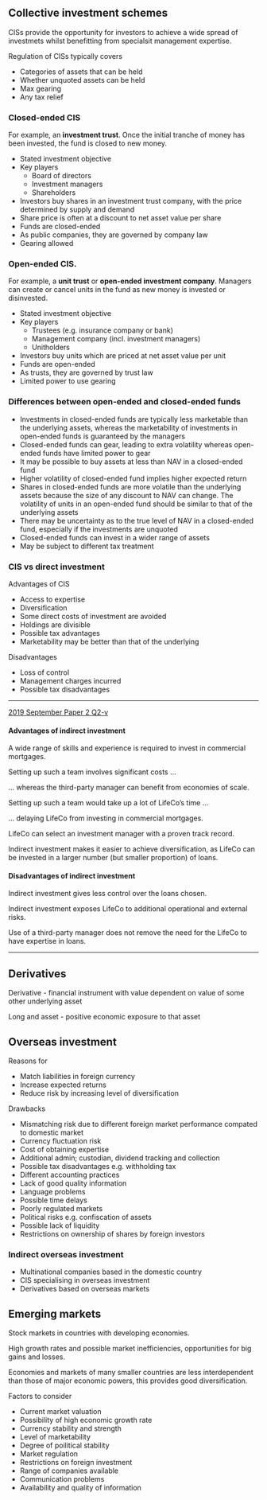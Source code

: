 
## Collective investment schemes

CISs provide the opportunity for investors to achieve a wide spread of
investmets whilst benefitting from specialsit management expertise.

Regulation of CISs typically covers

- Categories of assets that can be held
- Whether unquoted assets can be held
- Max gearing
- Any tax relief

### Closed-ended CIS

For example, an **investment trust**.
Once the initial tranche of money has been invested,
the fund is closed to new money.

- Stated investment objective
- Key players
    - Board of directors
    - Investment managers
    - Shareholders
- Investors buy shares in an investment trust company,
with the price determined by supply and demand
- Share price is often at a discount to net asset value per share
- Funds are closed-ended
- As public companies, they are governed by company law
- Gearing allowed

### Open-ended CIS.

For example, a **unit trust** or **open-ended investment company**.
Managers can create or cancel units in the fund as new money is invested or
disinvested.

- Stated investment objective
- Key players
    - Trustees (e.g. insurance company or bank)
    - Management company (incl. investment managers)
    - Unitholders
- Investors buy units which are priced at net asset value per unit
- Funds are open-ended
- As trusts, they are governed by trust law
- Limited power to use gearing

### Differences between open-ended and closed-ended funds

- Investments in closed-ended funds are typically less marketable than the
underlying assets, whereas the marketability of investments in open-ended
funds is guaranteed by the managers
- Closed-ended funds can gear, leading to extra volatility whereas open-ended
funds have limited power to gear
- It may be possible to buy assets at less than NAV in a closed-ended fund
- Higher volatility of closed-ended fund implies higher expected return
- Shares in closed-ended funds are more volatile than the underlying assets
because the size of any discount to NAV can change. The volatility of units
in an open-ended fund should be similar to that of the underlying assets
- There may be uncertainty as to the true level of NAV in a closed-ended fund,
especially if the investments are unquoted
- Closed-ended funds can invest in a wider range of assets
- May be subject to different tax treatment

### CIS vs direct investment

Advantages of CIS

- Access to expertise
- Diversification
- Some direct costs of investment are avoided
- Holdings are divisible
- Possible tax advantages
- Marketability may be better than that of the underlying

Disadvantages

- Loss of control
- Management charges incurred
- Possible tax disadvantages

---

[2019 September Paper 2 Q2-v](40-2019-09-02.md#2-v)

#### Advantages of indirect investment

A wide range of skills and experience is required to invest in commercial mortgages.

Setting up such a team involves significant costs ...

... whereas the third-party manager can benefit from economies of scale.

Setting up such a team would take up a lot of LifeCo’s time ...

... delaying LifeCo from investing in commercial mortgages.

LifeCo can select an investment manager with a proven track record.

Indirect investment makes it easier to achieve diversification, as LifeCo can be invested in a larger number (but smaller proportion) of loans.

#### Disadvantages of indirect investment

Indirect investment gives less control over the loans chosen.

Indirect investment exposes LifeCo to additional operational and external risks.

Use of a third-party manager does not remove the need for the LifeCo to have expertise in loans.

---

## Derivatives

Derivative - financial instrument with value dependent on value of some other
underlying asset

Long and asset - positive economic exposure to that asset

## Overseas investment

Reasons for

- Match liabilities in foreign currency
- Increase expected returns
- Reduce risk by increasing level of diversification

Drawbacks

- Mismatching risk due to different foreign market performance compated to
domestic market
- Currency fluctuation risk
- Cost of obtaining expertise
- Additional admin; custodian, dividend tracking and collection
- Possible tax disadvantages e.g. withholding tax
- Different accounting practices
- Lack of good quality information
- Language problems
- Possible time delays
- Poorly regulated markets
- Political risks e.g. confiscation of assets
- Possible lack of liquidity
- Restrictions on ownership of shares by foreign investors

### Indirect overseas investment

- Multinational companies based in the domestic country
- CIS specialising in overseas investment
- Derivatives based on overseas markets

## Emerging markets

Stock markets in countries with developing economies.

High growth rates and possible market inefficiencies,
opportunities for big gains and losses.

Economies and markets of many smaller countries are less interdependent
than those of major economic powers, this provides good diversification.

Factors to consider

- Current market valuation
- Possibility of high economic growth rate
- Currency stability and strength
- Level of marketability
- Degree of poilitical stability
- Market regulation
- Restrictions on foreign investment
- Range of companies available
- Communication problems
- Availability and quality of information

